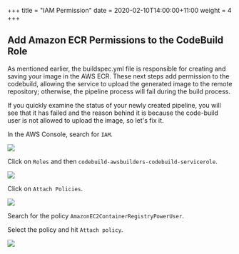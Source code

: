 +++
title = "IAM Permission"
date = 2020-02-10T14:00:00+11:00
weight = 4
+++

## Add Amazon ECR Permissions to the CodeBuild Role

As mentioned earlier, the buildspec.yml file is responsible for creating and saving your image in the AWS ECR. These next steps add permission to the codebuild, allowing the service to upload the generated image to the remote repository; otherwise, the pipeline process will fail during the build process.

If you quickly examine the status of your newly created pipeline, you will see that it has failed and the reason behind it is because the code-build user is not allowed to upload the image, so let's fix it.

In the AWS Console, search for `IAM`.

![](/images/pipeline/pipeline_iam_1.png)

Click on `Roles` and then `codebuild-awsbuilders-codebuild-servicerole`.

![](/images/pipeline/pipeline_iam_2.png)

Click on `Attach Policies`.

![](/images/pipeline/pipeline_iam_3.png)

Search for the policy `AmazonEC2ContainerRegistryPowerUser`.

Select the policy and hit `Attach policy`.

![](/images/pipeline/pipeline_iam_4.png)

